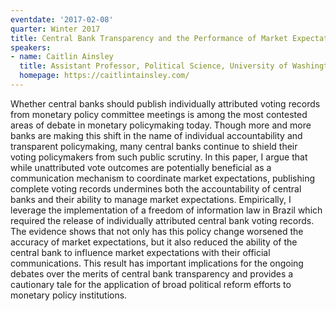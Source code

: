 ```yaml
---
eventdate: '2017-02-08'
quarter: Winter 2017
title: Central Bank Transparency and the Performance of Market Expectations
speakers:
- name: Caitlin Ainsley
  title: Assistant Professor, Political Science, University of Washington
  homepage: https://caitlintainsley.com/
---
```

Whether central banks should publish individually attributed voting records from monetary policy committee meetings is among the most contested areas of debate in monetary policymaking today. Though more and more banks are making this shift in the name of individual accountability and transparent policymaking, many central banks continue to shield their voting policymakers from such public scrutiny. In this paper, I argue that while unattributed vote outcomes are potentially beneficial as a communication mechanism to coordinate market expectations, publishing complete voting records undermines both the accountability of central banks and their ability to manage market expectations. Empirically, I leverage the implementation of a freedom of information law in Brazil which required the release of individually attributed central bank voting records. The evidence shows that not only has this policy change worsened the accuracy of market expectations, but it also reduced the ability of the central bank to influence market expectations with their official communications. This result has important implications for the ongoing debates over the merits of central bank transparency and provides a cautionary tale for the application of broad political reform efforts to monetary policy institutions.